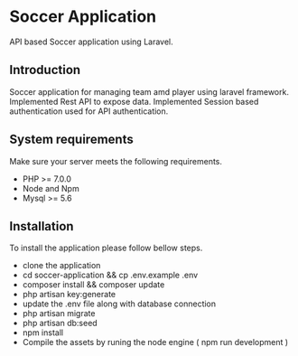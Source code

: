 # Soccer Application
API based Soccer application using Laravel.

## Introduction

Soccer application for managing team amd player using laravel framework. Implemented Rest API to expose data. Implemented  Session based authentication used for API authentication.

## System requirements

Make sure your server meets the following requirements.

- PHP >= 7.0.0
- Node and Npm 
- Mysql >= 5.6

## Installation

To install the application please follow bellow steps.
 * clone the application 
 * cd soccer-application && cp .env.example .env
 * composer install && composer update
 * php artisan key:generate
 * update the .env file along with database connection
 * php artisan migrate
 * php artisan db:seed
 * npm install
 * Compile the assets by runing the node engine ( npm run development )
 
